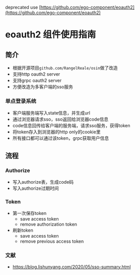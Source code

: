 deprecated
use [https://github.com/ego-component/eoauth2](https://github.com/ego-component/eoauth2)

# eoauth2 组件使用指南
## 简介 
- 根据开源项目``github.com/RangelReale/osin``做了改造
- 支持http oauth2 server
- 支持grpc oauth2 server
- 方便改造为多客户端的sso服务


### 单点登录系统
* 客户端服务端写入state信息，并生成url
* 通过浏览器请求sso，sso返回给浏览器code信息
* code信息回传给客户端的服务端，请求sso服务，获得token
* 将token存入到浏览器的http only的cookie里
* 所有接口都可以通过该token，grpc获取用户信息

## 流程
### Authorize
* 写入authorize表，生成code码
* 写入authorize过期时间

### Token
* 第一次保存token
    * save access token
    * remove authorization token
* 刷新token
    * save access token
    * remove previous access token
    
### 文献
* https://blog.lishunyang.com/2020/05/sso-summary.html
